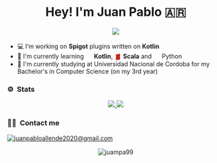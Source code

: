 <h1 align="center"> Hey! I'm Juan Pablo 🇦🇷️</h1>

<p align="center">
  <img src="https://komarev.com/ghpvc/?username=juampa99&color=red&style=flat">
</p>

- 💻️ I’m working on **Spigot** plugins written on **Kotlin**
- 🌱 I'm currently learning <img align="center" height="16" width="16" src="https://upload.wikimedia.org/wikipedia/commons/0/06/Kotlin_Icon.svg"/> **Kotlin**,   <img align="center" height="16" width="16" src="https://github.com/devicons/devicon/blob/master/icons/scala/scala-original.svg"/> **Scala** and <img align="center" height="16" width="16" src="https://upload.wikimedia.org/wikipedia/commons/c/c3/Python-logo-notext.svg"/> Python
- 📕️ I'm currently studying at Universidad Nacional de Cordoba for my Bachelor's in Computer Science (on my 3rd year)

### ⚙️ &nbsp;Stats

<p align="center">
<a href="https://github.com/juampa99">
  <img height="180em" src="https://github-readme-stats-eight-theta.vercel.app/api?username=juampa99&show_icons=true&theme=prussian&include_all_commits=true&count_private=true"/>
  <img height="180em" src="https://github-readme-stats-eight-theta.vercel.app/api/top-langs/?username=juampa99&layout=compact&langs_count=8&theme=prussian"/>
</a>
</p>

### 🤝🏻 &nbsp;Contact me
<a href="mailto:juanpabloallende2020@gmail.com"><img src="https://img.shields.io/badge/juanpabloallende2020@gmail.com-D14836?style=flat&logo=Gmail&logoColor=white" alt="juanpabloallende2020@gmail.com"/></a>

<p align="center"><img align="center" src="https://github-readme-streak-stats.herokuapp.com/?user=juampa99&theme=prussian" alt="juampa99" /></p>
